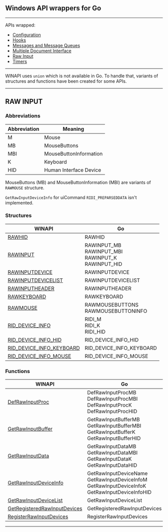 ## Windows API wrappers for Go

---

APIs wrapped:

- [Configuration](https://msdn.microsoft.com/en-us/library/ff625300.aspx)
- [Hooks](https://msdn.microsoft.com/en-us/library/ms632589.aspx)
- [Messages and Message Queues](https://msdn.microsoft.com/en-us/library/ms632590.aspx)
- [Multiple Document Interface](https://msdn.microsoft.com/en-us/library/ms632591.aspx)
- [Raw Input](https://msdn.microsoft.com/en-us/library/ms645536.aspx)
- [Timers](https://msdn.microsoft.com/en-us/library/ms632592.aspx)

---

WINAPI uses `union` which is not available in Go. To handle that, variants of structures and functions have been created for some APIs.

---

## RAW INPUT

### Abbreviations

|Abbreviation|Meaning|
|---|---|
|M|Mouse|
|MB|MouseButtons|
|MBI|MouseButtonInformation|
|K|Keyboard|
|HID|Human Interface Device|

MouseButtons (MB) and MouseButtonInformation (MBI) are variants of `RAWMOUSE` structure.

`GetRawInputDeviceInfo` for uiCommand `RIDI_PREPARSEDDATA` isn't implemented.

### Structures

|WINAPI|Go|
|---|---|
|[RAWHID](https://msdn.microsoft.com/en-us/library/ms645549.aspx)|RAWHID|
|[RAWINPUT](https://msdn.microsoft.com/en-us/library/ms645562.aspx)|RAWINPUT\_MB<br>RAWINPUT\_MBI<br>RAWINPUT\_K<br>RAWINPUT\_HID|
|[RAWINPUTDEVICE](https://msdn.microsoft.com/en-us/library/ms645565.aspx)|RAWINPUTDEVICE|
|[RAWINPUTDEVICELIST](https://msdn.microsoft.com/en-us/library/ms645568.aspx)|RAWINPUTDEVICELIST|
|[RAWINPUTHEADER](https://msdn.microsoft.com/en-us/library/ms645571.aspx)|RAWINPUTHEADER|
|[RAWKEYBOARD](https://msdn.microsoft.com/en-us/library/ms645575.aspx)|RAWKEYBOARD|
|[RAWMOUSE](https://msdn.microsoft.com/en-us/library/ms645578.aspx)|RAWMOUSEBUTTONS<br>RAWMOUSEBUTTONINFO|
|[RID\_DEVICE\_INFO](https://msdn.microsoft.com/en-us/library/ms645581.aspx)|RIDI\_M<br>RIDI\_K<br>RIDI\_HID|
|[RID\_DEVICE\_INFO\_HID](https://msdn.microsoft.com/en-us/library/ms645584.aspx)|RID\_DEVICE\_INFO\_HID|
|[RID\_DEVICE\_INFO\_KEYBOARD](https://msdn.microsoft.com/en-us/library/ms645587.aspx)|RID\_DEVICE\_INFO\_KEYBOARD|
|[RID\_DEVICE\_INFO\_MOUSE](https://msdn.microsoft.com/en-us/library/ms645589.aspx)|RID\_DEVICE\_INFO\_MOUSE|

### Functions

|WINAPI|Go|
|---|---|
|[DefRawInputProc](https://msdn.microsoft.com/en-us/library/ms645594.aspx)|DefRawInputProcMB<br>DefRawInputProcMBI<br>DefRawInputProcK<br>DefRawInputProcHID|
|[GetRawInputBuffer](https://msdn.microsoft.com/en-us/library/ms645595.aspx)|GetRawInputBufferMB<br>GetRawInputBufferMBI<br>GetRawInputBufferK<br>GetRawInputBufferHID|
|[GetRawInputData](https://msdn.microsoft.com/en-us/library/ms645596.aspx)|GetRawInputDataMB<br>GetRawInputDataMBI<br>GetRawInputDataK<br>GetRawInputDataHID|
|[GetRawInputDeviceInfo](https://msdn.microsoft.com/en-us/library/ms645597.aspx)|GetRawInputDeviceName<br>GetRawInputDeviceInfoM<br>GetRawInputDeviceInfoK<br>GetRawInputDeviceInfoHID|
|[GetRawInputDeviceList](https://msdn.microsoft.com/en-us/library/ms645598.aspx)|GetRawInputDeviceList|
|[GetRegisteredRawInputDevices](https://msdn.microsoft.com/en-us/library/ms645599.aspx)|GetRegisteredRawInputDevices|
|[RegisterRawInputDevices](https://msdn.microsoft.com/en-us/library/ms645600.aspx)|RegisterRawInputDevices|

---
